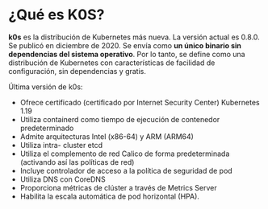 # ¿Qué es K0S? 
**k0s** es la distribución de Kubernetes más nueva. La versión actual es 0.8.0. Se publicó en diciembre de 2020.
Se envía como **un único binario sin dependencias del sistema operativo**. Por lo tanto, se define como una distribución de Kubernetes con características de facilidad de configuración, sin dependencias y gratis.  
  
Última versión de k0s:
- Ofrece certificado (certificado por Internet Security Center) Kubernetes 1.19
- Utiliza containerd como tiempo de ejecución de contenedor predeterminado
- Admite arquitecturas Intel (x86-64) y ARM (ARM64)
- Utiliza intra- cluster etcd
- Utiliza el complemento de red Calico de forma predeterminada (activando así las políticas de red)
- Incluye controlador de acceso a la política de seguridad de pod
- Utiliza DNS con CoreDNS
- Proporciona métricas de clúster a través de Metrics Server
- Habilita la escala automática de pod horizontal (HPA).

